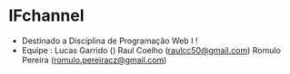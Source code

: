 # IFchannel
- Destinado a Disciplina de Programação Web I !
- Equipe :
Lucas Garrido ()
Raul Coelho (raulcc50@gmail.com)
Romulo Pereira (romulo.pereiracz@gmail.com)
